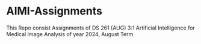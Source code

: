 # AIMI-Assignments
This Repo consist Assignments of DS 261 (AUG) 3:1 Artificial Intelligence for Medical Image Analysis of year 2024, August Term
